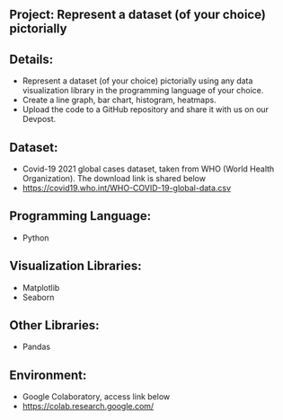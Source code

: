 ## Project: Represent a dataset (of your choice) pictorially
## Details: 
- Represent a dataset (of your choice) pictorially using any data visualization library in the programming language of your choice. 
- Create a line graph, bar chart, histogram, heatmaps. 
- Upload the code to a GitHub repository and share it with us on our Devpost.

## Dataset:
  - Covid-19 2021 global cases dataset, taken from WHO (World Health Organization). The download link is shared below
  - https://covid19.who.int/WHO-COVID-19-global-data.csv

## Programming Language:
  - Python

## Visualization Libraries:
  - Matplotlib
  - Seaborn

## Other Libraries:
  - Pandas

## Environment:
  - Google Colaboratory, access link below
  - https://colab.research.google.com/ 
